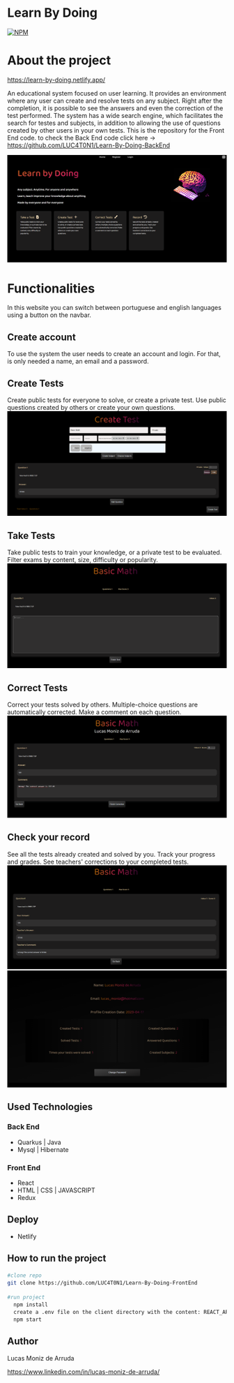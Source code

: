 # Learn By Doing
[![NPM](https://img.shields.io/npm/l/react)](https://github.com/LUC4T0N1/Learn-By-Doing-FrontEnd/blob/master/LICENCE)

# About the project
https://learn-by-doing.netlify.app/

An educational system focused on user learning. It provides an environment where any user can create and resolve tests on any subject. Right after the completion, it is possible to see the answers and even the correction of the test performed. The system has a wide search engine, which facilitates the search for testes and subjects, in addition to allowing the use of questions created by other users in your own tests.
This is the repository for the Front End code. to check the Back End code click here -> https://github.com/LUC4T0N1/Learn-By-Doing-BackEnd

![Home](https://github.com/LUC4T0N1/projects-prints/raw/master/LBD/Home.png)

# Functionalities
In this website you can switch between portuguese and english languages using a button on the navbar.

## Create account
To use the system the user needs to create an account and login. For that, is only needed a name, an email and a password.

## Create Tests
Create public tests for everyone to solve, or create a private test. Use public questions created by others or create your own questions.
![Create](https://github.com/LUC4T0N1/projects-prints/raw/master/LBD/CreateTest.png)

## Take Tests
Take public tests to train your knowledge, or a private test to be evaluated. Filter exams by content, size, difficulty or popularity.
![Take](https://github.com/LUC4T0N1/projects-prints/raw/master/LBD/TakeTest.png)

## Correct Tests
Correct your tests solved by others. Multiple-choice questions are automatically corrected. Make a comment on each question.
![Correct](https://github.com/LUC4T0N1/projects-prints/raw/master/LBD/Correcting.png)

## Check your record
See all the tests already created and solved by you. Track your progress and grades. See teachers' corrections to your completed tests.
![Record](https://github.com/LUC4T0N1/projects-prints/raw/master/LBD/CheckingTest.png)
![Profile](https://github.com/LUC4T0N1/projects-prints/raw/master/LBD/Profile.PNG)


## Used Technologies

### Back End

- Quarkus | Java 
- Mysql | Hibernate

### Front End

- React
- HTML | CSS | JAVASCRIPT
- Redux

## Deploy
- Netlify

## How to run the project
```bash
#clone repo
git clone https://github.com/LUC4T0N1/Learn-By-Doing-FrontEnd

#run project
  npm install
  create a .env file on the client directory with the content: REACT_APP_SERVER_URL="http://localhost:8080/api/"
  npm start
```

## Author

Lucas Moniz de Arruda

https://www.linkedin.com/in/lucas-moniz-de-arruda/
